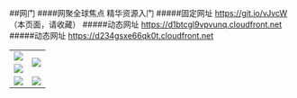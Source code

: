 ##网门
####网聚全球焦点 精华资源入门
#####固定网址 https://git.io/vJvcW （本页面，请收藏）
#####动态网址 https://d1btcgl9vpvunq.cloudfront.net
#####动态网址 https://d234gsxe66qk0t.cloudfront.net

<table>
  <tr>
    <td><a href="https://d1btcgl9vpvunq.cloudfront.net/ogUP.aspx?name=ZYZG.mp4" target="_blank"><img src="https://d1btcgl9vpvunq.cloudfront.net/Up/ZYZG.jpg" /></a></td>
    <td rowspan=2><a href="https://d1btcgl9vpvunq.cloudfront.net/ogUP.aspx?name=WJ.mp4" target="_blank"><img src="https://d1btcgl9vpvunq.cloudfront.net/Up/WJ.jpg" /></a></td>
  </tr>
  <tr>
    <td><a href="https://d1btcgl9vpvunq.cloudfront.net/ogUP.aspx?name=DKC.mp4&count=11" target="_blank"><img src="https://d1btcgl9vpvunq.cloudfront.net/Up/DKC.jpg" /></a></td>
  </tr>
  <tr>
    <td><a href="https://d1btcgl9vpvunq.cloudfront.net/ogUP.aspx?name=FZYX.mp4" target="_blank"><img src="https://d1btcgl9vpvunq.cloudfront.net/Up/FZYX.jpg" /></a></td>
    <td rowspan=2><a href="https://d1btcgl9vpvunq.cloudfront.net/ogUP.aspx?name=BYWXY.mp4" target="_blank"><img src="https://d1btcgl9vpvunq.cloudfront.net/Up/BYWXY.jpg" /></a></td>
  </tr>
</table>
